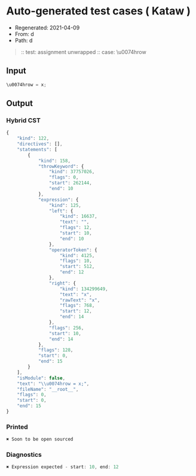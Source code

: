 # Auto-generated test cases ( Kataw )
- Regenerated: 2021-04-09
- From: d
- Path: d
> :: test: assignment unwrapped
> :: case: \u0074hrow
## Input

`````js
\u0074hrow = x;
`````

## Output

### Hybrid CST

```javascript
{
    "kind": 122,
    "directives": [],
    "statements": [
        {
            "kind": 158,
            "throwKeyword": {
                "kind": 37757026,
                "flags": 0,
                "start": 262144,
                "end": 10
            },
            "expression": {
                "kind": 125,
                "left": {
                    "kind": 16637,
                    "text": "",
                    "flags": 12,
                    "start": 10,
                    "end": 10
                },
                "operatorToken": {
                    "kind": 4125,
                    "flags": 10,
                    "start": 512,
                    "end": 12
                },
                "right": {
                    "kind": 134299649,
                    "text": "x",
                    "rawText": "x",
                    "flags": 768,
                    "start": 12,
                    "end": 14
                },
                "flags": 256,
                "start": 10,
                "end": 14
            },
            "flags": 128,
            "start": 0,
            "end": 15
        }
    ],
    "isModule": false,
    "text": "\\u0074hrow = x;",
    "fileName": "__root__",
    "flags": 0,
    "start": 0,
    "end": 15
}
```

### Printed

```javascript
✖ Soon to be open sourced
```

### Diagnostics

```javascript
✖ Expression expected - start: 10, end: 12

```

